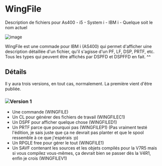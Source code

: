 # WingFile
Description de fichiers pour As400 - i5 - System i - IBM i - Quelque soit le nom actuel

![image](https://user-images.githubusercontent.com/67102374/187170793-54089fda-44a8-490f-b96a-621ea92acd7e.png)

WingFile est une commade pour IBM i (AS400) qui permet d'afficher uine description détaillée d'un fichier, qu'il s'agisse d'un PF, LF, DSP, PRTF, etc. Tous les types qui peuvent être affichés par DSPFD et DSPFFD en fait. ^^

## Détails
Il y aura trois versions, en tout cas, normalement. La première vient d'être publiée.

### ![Version 1](https://github.com/Itzalean/WingFile/tree/main/WingFile%20-%20Version%201)
- Une commande (WINGFILE)
- Un CL pour générer des fichiers de travail (WINGFILEC1)
- Un DSPF pour afficher quelque chose (WINGFILED1)
- Un PRTF parce que pourquoi pas (WINGFILEP1) (Pas vraiment testé l'édition, je sais juste que ça ne devrait pas planter et que le spool ressemble à ce que j'espérais :p)
- Un RPGLE free pour gérer le tout (WINGFILE1)
- Un SAVF contenant les sources et les objets compilés pour la V7R5 mais si vous compilez vous-mêmes, ça devrait bien se passer dès la V4R1, enfin je crois (WINGFILEV1)


